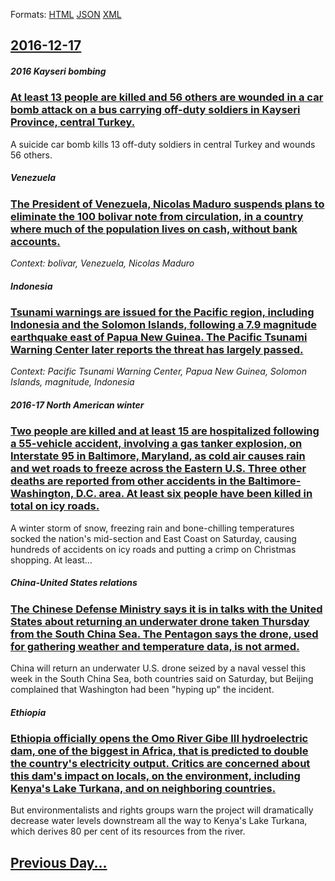 
Formats: [HTML](2016/12/17/index.html)  [JSON](2016/12/17/index.json)  [XML](2016/12/17/index.xml)  

## [2016-12-17](/news/2016/12/17/index.md)

##### 2016 Kayseri bombing
### [At least 13 people are killed and 56 others are wounded in a car bomb attack on a bus carrying off-duty soldiers in Kayseri Province, central Turkey. ](/news/2016/12/17/at-least-13-people-are-killed-and-56-others-are-wounded-in-a-car-bomb-attack-on-a-bus-carrying-off-duty-soldiers-in-kayseri-province-centra.md)
A suicide car bomb kills 13 off-duty soldiers in central Turkey and wounds 56 others.

##### Venezuela
### [The President of Venezuela, Nicolas Maduro suspends plans to eliminate the 100 bolivar note from circulation, in a country where much of the population lives on cash, without bank accounts. ](/news/2016/12/17/the-president-of-venezuela-nicolas-maduro-suspends-plans-to-eliminate-the-100-bolavar-note-from-circulation-in-a-country-where-much-of-th.md)
_Context: bolivar, Venezuela, Nicolas Maduro_

##### Indonesia
### [Tsunami warnings are issued for the Pacific region, including Indonesia and the Solomon Islands, following a 7.9 magnitude earthquake east of Papua New Guinea. The Pacific Tsunami Warning Center later reports the threat has largely passed. ](/news/2016/12/17/tsunami-warnings-are-issued-for-the-pacific-region-including-indonesia-and-the-solomon-islands-following-a-7-9-magnitude-earthquake-east-o.md)
_Context: Pacific Tsunami Warning Center, Papua New Guinea, Solomon Islands, magnitude, Indonesia_

##### 2016-17 North American winter
### [Two people are killed and at least 15 are hospitalized following a 55-vehicle accident, involving a gas tanker explosion, on Interstate 95 in Baltimore, Maryland, as cold air causes rain and wet roads to freeze across the Eastern U.S. Three other deaths are reported from other accidents in the Baltimore-Washington, D.C. area. At least six people have been killed in total on icy roads. ](/news/2016/12/17/two-people-are-killed-and-at-least-15-are-hospitalized-following-a-55-vehicle-accident-involving-a-gas-tanker-explosion-on-interstate-95-i.md)
A winter storm of snow, freezing rain and bone-chilling temperatures socked the nation&#039;s mid-section and East Coast on Saturday, causing hundreds of accidents on icy roads and putting a crimp on Christmas shopping. At least…

##### China-United States relations
### [The Chinese Defense Ministry says it is in talks with the United States about returning an underwater drone taken Thursday from the South China Sea. The Pentagon says the drone, used for gathering weather and temperature data, is not armed. ](/news/2016/12/17/the-chinese-defense-ministry-says-it-is-in-talks-with-the-united-states-about-returning-an-underwater-drone-taken-thursday-from-the-south-ch.md)
China will return an underwater U.S. drone seized by a naval vessel this week in the South China Sea, both countries said on Saturday, but Beijing complained that Washington had been &quot;hyping up&quot; the incident.

##### Ethiopia
### [ Ethiopia officially opens the Omo River Gibe III hydroelectric dam, one of the biggest in Africa, that is predicted to double the country's electricity output. Critics are concerned about this dam's impact on locals, on the environment, including Kenya's Lake Turkana, and on neighboring countries. ](/news/2016/12/17/ethiopia-officially-opens-the-omo-river-gibe-iii-hydroelectric-dam-one-of-the-biggest-in-africa-that-is-predicted-to-double-the-countrya.md)
But environmentalists and rights groups warn the project will dramatically decrease water levels downstream all the way to Kenya&#039;s Lake Turkana, which derives 80 per cent of its resources from the river.

## [Previous Day...](/news/2016/12/16/index.md)

